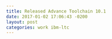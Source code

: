 ```yaml
---
title: Released Advance Toolchain 10.1
date: 2017-01-02 17:06:43 -0200
layout: post
categories: work ibm-ltc
---
```

